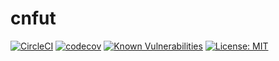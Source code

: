 # cnfut

[![CircleCI](https://dl.circleci.com/status-badge/img/gh/necais/cnfut/tree/main.svg?style=shield)](https://dl.circleci.com/status-badge/redirect/gh/necais/cnfut/tree/main)
[![codecov](https://codecov.io/gh/necais/cnfut/branch/main/graph/badge.svg?token=GAZ72S3I2J)](https://codecov.io/gh/necais/cnfut)
[![Known Vulnerabilities](https://snyk.io/test/github/necais/cnfut/badge.svg)](https://snyk.io/test/github/necais/cnfut)
[![License: MIT](https://img.shields.io/badge/License-MIT-blue.svg)](https://opensource.org/licenses/MIT)

